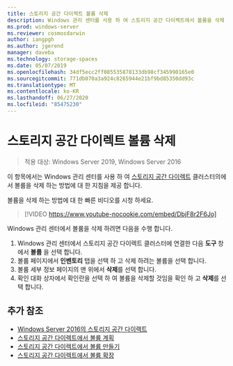 ```yaml
---
title: 스토리지 공간 다이렉트 볼륨 삭제
description: Windows 관리 센터를 사용 하 여 스토리지 공간 다이렉트에서 볼륨을 삭제 하는 방법
ms.prod: windows-server
ms.reviewer: cosmosdarwin
author: iangpgh
ms.author: jgerend
manager: daveba
ms.technology: storage-spaces
ms.date: 05/07/2019
ms.openlocfilehash: 34df5ecc2ff085535878133db98cf345990165e0
ms.sourcegitcommit: 771db070a3a924c8265944e21bf9bd85350dd93c
ms.translationtype: MT
ms.contentlocale: ko-KR
ms.lasthandoff: 06/27/2020
ms.locfileid: "85475230"
---
```

# <a name="deleting-volumes-in-storage-spaces-direct"></a>스토리지 공간 다이렉트 볼륨 삭제
> 적용 대상: Windows Server 2019, Windows Server 2016

이 항목에서는 Windows 관리 센터를 사용 하 여 [스토리지 공간 다이렉트](storage-spaces-direct-overview.md) 클러스터의에서 볼륨을 삭제 하는 방법에 대 한 지침을 제공 합니다.

볼륨을 삭제 하는 방법에 대 한 빠른 비디오를 시청 하세요.

> [!VIDEO https://www.youtube-nocookie.com/embed/DbjF8r2F6Jo]

Windows 관리 센터에서 볼륨을 삭제 하려면 다음을 수행 합니다.

1. Windows 관리 센터에서 스토리지 공간 다이렉트 클러스터에 연결한 다음 **도구** 창에서 **볼륨** 을 선택 합니다.
2. 볼륨 페이지에서 **인벤토리** 탭을 선택 하 고 삭제 하려는 볼륨을 선택 합니다.
4. 볼륨 세부 정보 페이지의 맨 위에서 **삭제**를 선택 합니다.
5. 확인 대화 상자에서 확인란을 선택 하 여 볼륨을 삭제할 것임을 확인 하 고 **삭제**를 선택 합니다.

## <a name="additional-references"></a>추가 참조

- [Windows Server 2016의 스토리지 공간 다이렉트](storage-spaces-direct-overview.md)
- [스토리지 공간 다이렉트에서 볼륨 계획](plan-volumes.md)
- [스토리지 공간 다이렉트에서 볼륨 만들기](create-volumes.md)
- [스토리지 공간 다이렉트에서 볼륨 확장](resize-volumes.md)

